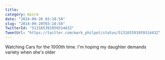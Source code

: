 ```yaml
---
title: 
category: micro
date: "2014-09-20 03:18:58"
slug: "2014-09-20T03:18:58"
TwitterId: "513165391959314432"
TweetUrl: "https://twitter.com/mark_philpot/status/513165391959314432"
---
```


Watching Cars for the 1000th time. I'm hoping my daughter demands variety when
she's older
